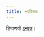 ```yaml
---
title: +परिचयः
---
```


टिप्पणयो [ऽन्यत्र](https://docs.google.com/spreadsheets/d/1_Hokp6dvWReXvQyXpDXi8u-VEqrn0e5ZkspNpZAM7Vc/edit#gid=16)।

